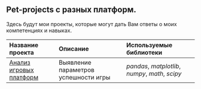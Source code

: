 ## Pet-projects с разных платформ.
Здесь будут мои проекты, которые могут дать Вам ответы о моих компетенциях и навыках.

| Название проекта | Описание | Используемые библиотеки | 
| :---------------------- | :---------------------- | :---------------------- |
| [Анализ игровых платформ](a_games) | Выявление параметров успешности игры | *pandas*, *matplotlib*, *numpy*, *math*, *scipy*
